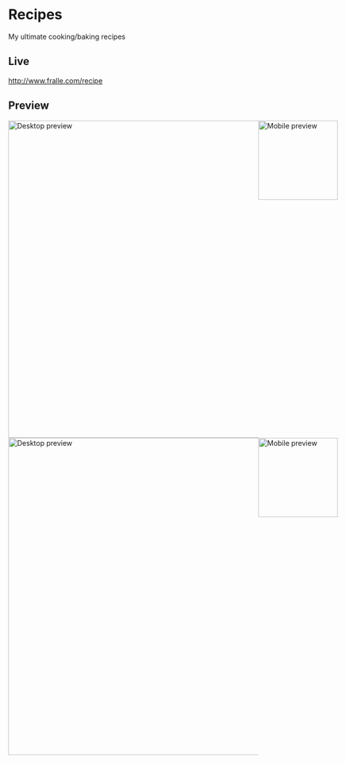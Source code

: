 # Recipes
My ultimate cooking/baking recipes

## Live
http://www.fralle.com/recipe

## Preview
<div style="display: flex">
  <img src="https://user-images.githubusercontent.com/6375613/150341257-208ed336-3c8f-4842-b5ef-a080251d524b.png" alt="Desktop preview" width="640" />
  <img src="https://user-images.githubusercontent.com/6375613/150341661-0d8d9503-488f-4670-878c-93b146836b3c.png" alt="Mobile preview" width="160" />
</div>
<div style="display: flex">
  <img src="https://user-images.githubusercontent.com/6375613/150342616-0130677f-e972-4225-a67b-31e240627c16.png" alt="Desktop preview" width="640"/>
  <img src="https://user-images.githubusercontent.com/6375613/150342329-14ca90d8-cebb-4dc5-a32e-af010d184bf4.png" alt="Mobile preview" width="160"/>
</div>
